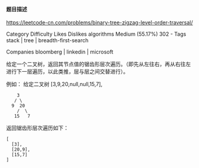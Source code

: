 #### 题目描述
https://leetcode-cn.com/problems/binary-tree-zigzag-level-order-traversal/


Category	Difficulty	Likes	Dislikes
algorithms	Medium (55.17%)	302	-
Tags
stack | tree | breadth-first-search

Companies
bloomberg | linkedin | microsoft

给定一个二叉树，返回其节点值的锯齿形层次遍历。（即先从左往右，再从右往左进行下一层遍历，以此类推，层与层之间交替进行）。

例如：
给定二叉树 [3,9,20,null,null,15,7],
```
    3
   / \
  9  20
    /  \
   15   7
```
返回锯齿形层次遍历如下：
```
[
  [3],
  [20,9],
  [15,7]
]
```
